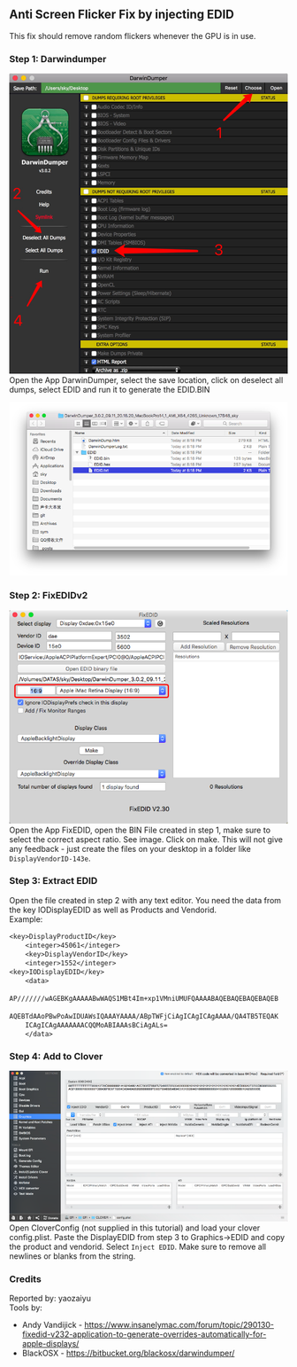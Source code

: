## Anti Screen Flicker Fix by injecting EDID
This fix should remove random flickers whenever the GPU is in use. 

### Step 1: Darwindumper
![IMG1](images/DarwinDumper.jpg "IMG1")
Open the App DarwinDumper, select the save location, click on deselect all dumps, select EDID and run it to generate the EDID.BIN

![IMG2](images/EDID.BIN.png "IMG2")

### Step 2: FixEDIDv2
![IMG3](images/FixEDID.png "IMG3")
Open the App FixEDID, open the BIN File created in step 1, make sure to select the correct aspect ratio. See image. Click on make. This will not give any feedback - just create the files on your desktop in a folder like `DisplayVendorID-143e`. 

### Step 3: Extract EDID
Open the file created in step 2 with any text editor. You need the data from the key IODisplayEDID as well as Products and Vendorid.  
Example:  
```
<key>DisplayProductID</key>
	<integer>45061</integer>
	<key>DisplayVendorID</key>
	<integer>1552</integer>
<key>IODisplayEDID</key>
	<data>
	AP///////wAGEBKgAAAAABwWAQS1MBt4Im+xp1VMniUMUFQAAAABAQEBAQEBAQEBAQEB
	AQEBTdAAoPBwPoAwIDUAWsIQAAAYAAAA/ABpTWFjCiAgICAgICAgAAAA/QA4TB5TEQAK
	ICAgICAgAAAAAAACQQMoABIAAAsBCiAgALs=
	</data>
```

### Step 4: Add to Clover
![IMG4](images/CloverConfig.png "IMG4")
Open CloverConfig (not supplied in this tutorial) and load your clover config.plist. Paste the DisplayEDID from step 3 to Graphics->EDID and copy the product and vendorid. Select `Inject EDID`. Make sure to remove all newlines or blanks from the string.

### Credits
Reported by: yaozaiyu  
Tools by:  
* Andy Vandijick - https://www.insanelymac.com/forum/topic/290130-fixedid-v232-application-to-generate-overrides-automatically-for-apple-displays/
* BlackOSX - https://bitbucket.org/blackosx/darwindumper/